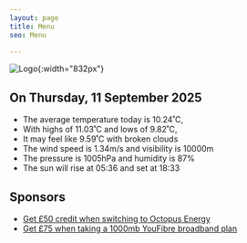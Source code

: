 ```yaml
---
layout: page
title: Menu
seo: Menu

---
```


![Logo](/images/logo.jpg){:width="832px"}

<!-- weather_marker starts -->
## On Thursday, 11 September 2025

- The average temperature today is 10.24˚C,
- With highs of 11.03˚C and lows of 9.82˚C,
- It may feel like 9.59˚C with broken clouds
- The wind speed is 1.34m/s and visibility is 10000m
- The pressure is 1005hPa and humidity is 87%
- The sun will rise at 05:36 and set at 18:33

<!-- weather_marker ends -->

## Sponsors

- [Get £50 credit when switching to Octopus Energy](https://bit.ly/3oD1nnS)
- [Get £75 when taking a 1000mb YouFibre broadband plan](https://aklam.io/91zWhU?)
